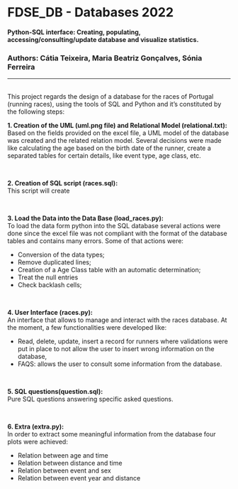 # FDSE_DB - Databases 2022
**Python-SQL interface: Creating, populating, accessing/consulting/update database and visualize statistics.**


### Authors: Cátia Teixeira, Maria Beatriz Gonçalves, Sónia Ferreira
---

<br>
This project regards the design of a database for the races of Portugal (running races), using 
the tools of SQL and Python and it’s constituted by the following steps:

<br>


**1.   Creation of the UML (uml.png file) and Relational Model (relational.txt):**   
Based on the fields provided on the excel file, a UML model of the database was 
created and the related relation model. Several decisions were made like calculating 
the age based on the birth date of the runner, create a separated tables for certain 
details, like event type, age class, etc. 

<br>

**2.   Creation of SQL script (races.sql):**    
This script will create 

<br>

**3.   Load the Data into the Data Base (load_races.py):**   
To load the data form python into the SQL database several actions were done since 
the excel file was not compliant with the format of the database tables and contains 
many errors. Some of that actions were:
* Conversion of the data types;
* Remove duplicated lines;
* Creation of a Age Class table with an automatic determination;
* Treat the null entries 
* Check backlash cells;

<br>

**4.   User Interface (races.py):**   
An interface that allows to manage and interact with the races database. 
At the moment, a few functionalities were developed like:
* Read, delete, update, insert a record for runners where validations were 
put in place to not allow the user to insert wrong information on the 
database,
* FAQS: allows the user to consult some information from the database.

<br>

**5.   SQL questions(question.sql):**   
Pure SQL questions answering specific asked questions.

<br>

**6.   Extra (extra.py):**   
In order to extract some meaningful information from the database four plots were 
achieved:
* Relation between age and time
* Relation between distance and time
* Relation between event and sex
* Relation between event year and distance
